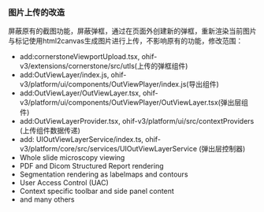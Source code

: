 ### 图片上传的改造
屏蔽原有的截图功能，屏蔽弹框，通过在页面外创建新的弹框，重新渲染当前图片与标记使用html2canvas生成图片进行上传，不影响原有的功能，修改范围：

- add:cornerstoneViewportUpload.tsx, ohif-v3/extensions/cornerstone/src/utls(上传的弹框组件)
- add:OutViewLayer/index.js, ohif-v3/platform/ui/components/OutViewPlayer/index.js(导出组件)
- add:OutViewLayer/OutViewLayer.tsx, ohif-v3/platform/ui/components/OutViewPlayer/OutViewLayer.tsx(弹出层组件)
- add:OutViewLayerProvider.tsx, ohif-v3/platform/ui/src/contextProviders (上传组件数据传递)
- add: UIOutViewLayerService/index.ts, ohif-v3/platform/core/src/services/UIOutViewLayerService (弹出层控制器)
- Whole slide microscopy viewing
- PDF and Dicom Structured Report rendering
- Segmentation rendering as labelmaps and contours
- User Access Control (UAC)
- Context specific toolbar and side panel content
- and many others